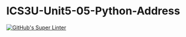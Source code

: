 # ICS3U-Unit5-05-Python-Address

[![GitHub's Super Linter](https://github.com/sydneykuhn/ICS3U-Unit5-04-Python-Address/workflows/GitHub's%20Super%20Linter/badge.svg)](https://github.com/sydneykuhn/ICS3U-Unit5-04-Python-Address)
